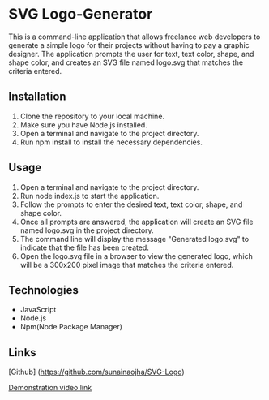# SVG Logo-Generator

This is a command-line application that allows freelance web developers to generate a simple logo for their projects without having to pay a graphic designer. The application prompts the user for text, text color, shape, and shape color, and creates an SVG file named logo.svg that matches the criteria entered.

## Installation

1. Clone the repository to your local machine.
2. Make sure you have Node.js installed.
3. Open a terminal and navigate to the project directory.
4. Run npm install to install the necessary dependencies.

## Usage

1. Open a terminal and navigate to the project directory.
2. Run node index.js to start the application.
3. Follow the prompts to enter the desired text, text color, shape, and shape color.
4. Once all prompts are answered, the application will create an SVG file named logo.svg in the project directory.
5. The command line will display the message "Generated logo.svg" to indicate that the file has been created.
6. Open the logo.svg file in a browser to view the generated logo, which will be a 300x200 pixel image that matches the criteria entered.




## Technologies
* JavaScript
* Node.js
* Npm(Node Package Manager)



## Links 
[Github] (https://github.com/sunainaojha/SVG-Logo)

[Demonstration video link](https://watch.screencastify.com/v/z24wzqRB1tvb295xACWH)












